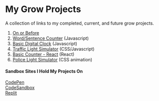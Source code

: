 # My Grow Projects
A collection of links to my completed, current, and future grow projects.

1. [On or Before](https://codepen.io/RyanKHawkins/pen/vYzEWNg)
2. [Word/Sentence Counter](https://codepen.io/RyanKHawkins/pen/WNygqMK) (Javascript)
3. [Basic Digital Clock](https://codepen.io/RyanKHawkins/pen/mdGPmEK) (Javascript)
4. [Traffic Light Simulator](https://codepen.io/RyanKHawkins/pen/NWLrPZL) (CSS/Javascript)
5. [Basic Counter - React](https://codesandbox.io/s/counter-65z2bq?file=/src/App.js) (React)
6. [Police Light Simulator](https://codepen.io/RyanKHawkins/pen/PodzdVK) (CSS animation)


#### Sandbox Sites I Hold My Projects On
[CodePen](https://codepen.io/RyanKHawkins)  
[CodeSandbox](https://codesandbox.io/u/RyanKHawkins)  
[Replit](https://replit.com/@rhawkins)
